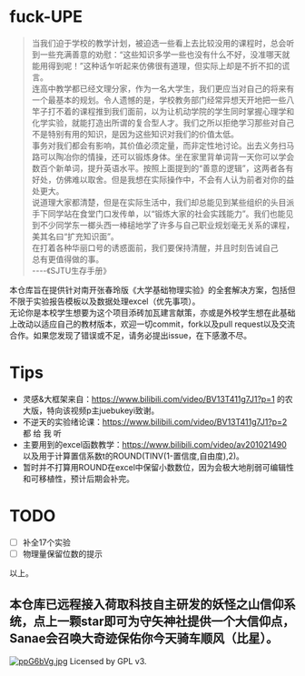 # fuck-UPE

> 当我们迫于学校的教学计划，被迫选一些看上去比较没用的课程时，总会听到一些充满善意的劝慰：“这些知识多学一些也没有什么不好，没准哪天就能用得到呢！”这种话乍听起来仿佛很有道理，但实际上却是不折不扣的谎言。  
> 连高中教学都已经文理分家，作为一名大学生，我们更应当对自己的将来有一个最基本的规划。令人遗憾的是，学校教务部门经常异想天开地把一些八竿子打不着的课程推到我们面前，以为让机动学院的学生同时掌握心理学和化学实验，就能打造出所谓的复合型人才。我们之所以拒绝学习那些对自己不是特别有用的知识，是因为这些知识对我们的价值太低。  
> 事务对我们都会有影响，其价值必须定量，而非定性地讨论。出去义务扫马路可以陶冶你的情操，还可以锻炼身体。坐在家里背单词背一天你可以学会数百个新单词，提升英语水平。按照上面提到的“善意的逻辑”，这两者各有好处，仿佛难以取舍。但是我想在实际操作中，不会有人认为前者对你的益处更大。  
> 说道理大家都清楚，但是在实际生活中，我们却总能见到某些组织的头目派手下同学站在食堂门口发传单，以“锻炼大家的社会实践能力”。我们也能见到不少同学东一榔头西一棒槌地学了许多与自己职业规划毫无关系的课程，美其名曰“扩充知识面”。  
> 在打着各种华丽口号的诱惑面前，我们要保持清醒，并且时刻告诫自己  
> 总有更值得做的事。  
> ----《SJTU生存手册》  

本仓库旨在提供针对南开张春玲版《大学基础物理实验》的全套解决方案，包括但不限于实验报告模板以及数据处理excel（优先事项）。  
无论你是本校学生想要为这个项目添砖加瓦建言献策，亦或是外校学生想在此基础上改动以适应自己的教材版本，欢迎一切commit，fork以及pull request以及交流合作。如果您发现了错误或不足，请务必提出issue，在下感激不尽。  

# Tips

- 灵感&大框架来自：https://www.bilibili.com/video/BV13T411g7J1?p=1 的农大版，特向该视频p主juebukeyi致谢。
- 不逆天的实验绪论课：https://www.bilibili.com/video/BV13T411g7J1?p=2 都 给 我 听
- 主要用到的excel函数教学：https://www.bilibili.com/video/av201021490 以及用于计算置信系数t的ROUND(TINV(1-置信度,自由度),2)。
- 暂时并不打算用ROUND在excel中保留小数数位，因为会极大地削弱可编辑性和可移植性，预计后期会补完。

# TODO

- [ ] 补全17个实验
- [ ] 物理量保留位数的提示

以上。

## 本仓库已远程接入荷取科技自主研发的妖怪之山信仰系统，点上一颗star即可为守矢神社提供一个大信仰点，Sanae会召唤大奇迹保佑你今天骑车顺风（比星）。  
[![ppG6bVg.jpg](https://s1.ax1x.com/2023/03/17/ppG6bVg.jpg)](https://imgse.com/i/ppG6bVg)
Licensed by GPL v3.
